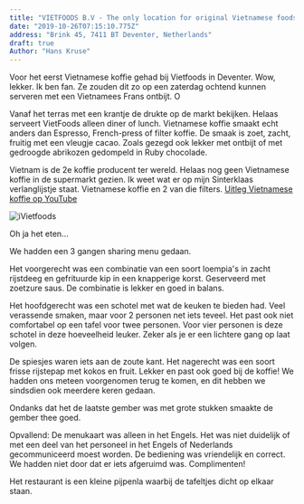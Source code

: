 ```yaml
---
title: "VIETFOODS B.V - The only location for original Vietnamese foods in Netherlands"
date: "2019-10-26T07:15:10.775Z"
address: "Brink 45, 7411 BT Deventer, Netherlands"
draft: true
Author: "Hans Kruse"
---
```



Voor het eerst Vietnamese koffie gehad bij Vietfoods in Deventer. Wow, lekker. Ik ben fan. Ze zouden dit zo op een zaterdag ochtend kunnen serveren met een Vietnamees Frans ontbijt.
O<!--more-->

Vanaf het terras met een krantje de drukte op de markt bekijken. Helaas serveert VietFoods alleen diner of lunch. Vietnamese koffie smaakt echt anders dan Espresso, 
French-press of filter koffie. De smaak is zoet, zacht, fruitig met een vleugje cacao. Zoals gezegd ook lekker met ontbijt of met gedroogde abrikozen gedompeld in Ruby chocolade.

Vietnam is de 2e koffie producent ter wereld. Helaas nog geen Vietnamese koffie in de supermarkt gezien. Ik weet wat er op mijn Sinterklaas verlanglijstje staat. 
Vietnamese koffie en 2 van die filters. [Uitleg Vietnamese koffie op YouTube]( https://youtu.be/_DwPGkq8SFE)


![iVietfoods](https://photos.app.goo.gl/yJsZ8rAjSLTtWoWY8)

Oh ja het eten...

We hadden een 3 gangen sharing menu gedaan.  

Het voorgerecht was een combinatie van een soort loempia's in zacht rijstdeeg en gefrituurde kip in een knapperige korst.
Geserveerd met zoetzure saus. De combinatie is lekker en goed in balans.

Het hoofdgerecht was een schotel met wat de keuken te bieden had. Veel verassende smaken, maar voor 2 personen net iets teveel.
Het past ook niet comfortabel op een tafel voor twee personen. Voor vier personen is deze schotel in deze hoeveelheid leuker. Zeker als je er een lichtere gang op laat volgen.

De spiesjes waren iets aan de zoute kant. Het nagerecht was een soort frisse rijstepap met kokos en fruit. Lekker en past ook goed bij de koffie!
We hadden ons meteen voorgenomen terug te komen, en dit hebben we sindsdien ook meerdere keren gedaan.

Ondanks dat het de laatste gember was met grote stukken smaakte de gember thee goed.

Opvallend: De menukaart was alleen in het Engels. Het was niet duidelijk of met een deel van het personeel in het Engels of Nederlands gecommuniceerd moest worden.
De bediening was vriendelijk en correct. We hadden niet door dat er iets afgeruimd was. Complimenten!

Het restaurant is een kleine pijpenla waarbij de tafeltjes dicht op elkaar staan.
